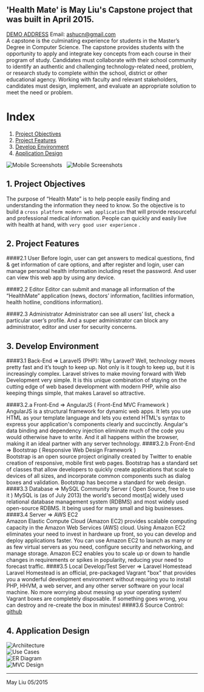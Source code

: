## 'Health Mate' is May Liu's Capstone project that was built in April 2015.  
[DEMO ADDRESS](http://healthmate.ashu.cn)   Email: ashucn@gmail.com  
A capstone is the culminating experience for students in the Master’s Degree in Computer Science. The capstone provides students with the opportunity to apply and integrate key concepts from each course in their program of study. Candidates must collaborate with their school community to identify an authentic and challenging technology-related need, problem, or research study to complete within the school, district or other educational agency. Working with faculty and relevant stakeholders, candidates must design, implement, and evaluate an appropriate solution to meet the need or problem.   

# Index  
1. [Project Objectives](#1-project-objectives)
2. [Project Features](#2-project-features)
3. [Develop Environment](#3-develop-environment)  
4. [Application Design](#4-application-design)  

![Mobile Screenshots](https://s-media-cache-ak0.pinimg.com/originals/70/5f/91/705f91aac60bff8c6afdc9fe7f832401.jpg)     ![Mobile Screenshots](https://s-media-cache-ak0.pinimg.com/originals/68/f8/e6/68f8e6e81b8bbecff1676044928a7885.jpg)
## 1. Project Objectives

The purpose of “Health Mate” is to help people easily finding and understanding the information they need to know. So the objective is to build a `cross platform modern web application` that will provide resourceful and professional medical information. People can quickly and easily live with health at hand, with `very good user experience` .

## 2. Project Features
####2.1 User
Before login, user can get answers to medical questions, find & get information of care options, and after register and login, user can manage personal health information including reset the password. And user can view this web app by using any device.

####2.2 Editor
Editor can submit and manage all information of the “HealthMate” application (news, doctors’ information, facilities information, health hotline, conditions information).

####2.3 Administrator
Administrator can see all users’ list, check a particular user’s profile. And a super administrator can block any administrator, editor and user for security concerns.

## 3. Develop Environment
####3.1 Back-End => Laravel5 (PHP):
Why Laravel? Well, technology moves pretty fast and it’s tough to keep up. Not only is it tough to keep up, but it is increasingly complex. Laravel strives to make moving forward with Web Development very simple. It is this unique combination of staying on the cutting edge of web based development with modern PHP, while also keeping things simple, that makes Laravel so attractive.

####3.2.a Front-End => AngularJS ( Front-End MVC Framework )  
AngularJS is a structural framework for dynamic web apps. It lets you use HTML as your template language and lets you extend HTML's syntax to express your application's components clearly and succinctly. Angular's data binding and dependency injection eliminate much of the code you would otherwise have to write. And it all happens within the browser, making it an ideal partner with any server technology.
####3.2.b Front-End => Bootstrap ( Responsive Web Design Framework )  
Bootstrap is an open source project originally created by Twitter to enable creation of responsive, mobile first web pages. Bootstrap has a standard set of classes that allow developers to quickly create applications that scale to devices of all sizes, and incorporate common components such as dialog boxes and validation. Bootstrap has become a standard for web design.
####3.3 Database => MySQL Community Server ( Open Source, free to use it )
MySQL is (as of July 2013) the world's second most[a] widely used relational database management system (RDBMS) and most widely used open-source RDBMS. It being used for many small and big businesses.
####3.4 Server => AWS EC2  
Amazon Elastic Compute Cloud (Amazon EC2) provides scalable computing capacity in the Amazon Web Services (AWS) cloud. Using Amazon EC2 eliminates your need to invest in hardware up front, so you can develop and deploy applications faster. You can use Amazon EC2 to launch as many or as few virtual servers as you need, configure security and networking, and manage storage. Amazon EC2 enables you to scale up or down to handle changes in requirements or spikes in popularity, reducing your need to forecast traffic.
####3.5 Local Develop/Test Server => Laravel Homestead  
Laravel Homestead is an official, pre-packaged Vagrant "box" that provides you a wonderful development environment without requiring you to install PHP, HHVM, a web server, and any other server software on your local machine. No more worrying about messing up your operating system! Vagrant boxes are completely disposable. If something goes wrong, you can destroy and re-create the box in minutes!
####3.6 Source Control: [github](https://github.com/mayusa/healthmate)

## 4. Application Design  
![Archiitecture](https://s-media-cache-ak0.pinimg.com/originals/77/71/bf/7771bf23c0afd626e8fa41374ab75434.jpg)    
![Use Cases](https://s-media-cache-ak0.pinimg.com/originals/03/6f/7f/036f7fc32d54a634b332a772d354466d.jpg)  
![ER Diagram](https://s-media-cache-ak0.pinimg.com/originals/e8/9c/ce/e89cceb4e95a0f4c1d0fd3c065aa40c6.jpg)  
![MVC Design](https://s-media-cache-ak0.pinimg.com/originals/00/a0/4e/00a04e4a03ba5115518fc414b38d7b30.jpg)   
  
   

----
May Liu  05/2015


